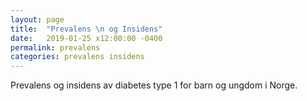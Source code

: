 ```yaml
---
layout: page
title:  "Prevalens \n og Insidens"
date:   2019-01-25 x12:00:00 -0400
permalink: prevalens
categories: prevalens insidens
---
```


Prevalens og insidens av diabetes type 1 for barn og ungdom i Norge.
